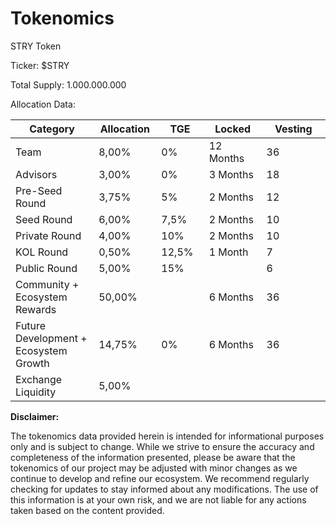# Tokenomics

STRY Token

Ticker: $STRY

Total Supply: 1.000.000.000

Allocation Data:

<table><thead><tr><th width="149">Category</th><th width="93">Allocation</th><th width="77">TGE</th><th width="111">Locked</th><th width="135">Vesting </th></tr></thead><tbody><tr><td>Team</td><td>8,00%</td><td>0%</td><td>12 Months</td><td>36</td></tr><tr><td>Advisors</td><td>3,00%</td><td>0%</td><td>3 Months</td><td>18</td></tr><tr><td>Pre-Seed Round</td><td>3,75%</td><td>5%</td><td>2 Months</td><td>12</td></tr><tr><td>Seed Round</td><td>6,00%</td><td>7,5%</td><td>2 Months</td><td>10</td></tr><tr><td>Private Round</td><td>4,00%</td><td>10%</td><td>2 Months</td><td>10</td></tr><tr><td>KOL Round</td><td>0,50%</td><td>12,5%</td><td>1 Month</td><td>7</td></tr><tr><td>Public Round</td><td>5,00%</td><td>15%</td><td> </td><td>6</td></tr><tr><td>Community  + Ecosystem Rewards</td><td>50,00%</td><td></td><td>6 Months</td><td>36</td></tr><tr><td>Future Development + Ecosystem Growth</td><td>14,75%</td><td>0%</td><td>6 Months</td><td>36</td></tr><tr><td>Exchange Liquidity</td><td>5,00%</td><td> </td><td> </td><td> </td></tr></tbody></table>



**Disclaimer:**

The tokenomics data provided herein is intended for informational purposes only and is subject to change. While we strive to ensure the accuracy and completeness of the information presented, please be aware that the tokenomics of our project may be adjusted with minor changes as we continue to develop and refine our ecosystem. We recommend regularly checking for updates to stay informed about any modifications. The use of this information is at your own risk, and we are not liable for any actions taken based on the content provided.
